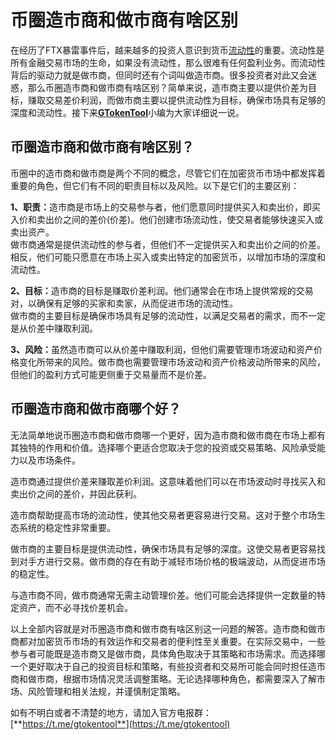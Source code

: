 # 币圈造市商和做市商有啥区别

在经历了FTX暴雷事件后，越来越多的投资人意识到货币[流动性](../solana/liquidity-management/)的重要。流动性是所有金融交易市场的生命，如果没有流动性，那么很难有任何盈利业务。而流动性背后的驱动力就是做市商，但同时还有个词叫做造市商。很多投资者对此又会迷惑，那么币圈造市商和做市商有啥区别？简单来说，造市商主要以提供价差为目标，赚取交易差价利润，而做市商主要以提供流动性为目标，确保市场具有足够的深度和流动性。接下来[**GTokenTool**](https://docs.gtokentool.com)小编为大家详细说一说。

## 币圈造市商和做市商有啥区别？

币圈中的造市商和做市商是两个不同的概念，尽管它们在加密货币市场中都发挥着重要的角色，但它们有不同的职责目标以及风险。以下是它们的主要区别：

**1、职责：**&#x9020;市商是市场上的交易参与者，他们愿意同时提供买入和卖出价，即买入价和卖出价之间的差价(价差)。他们创建市场流动性，使交易者能够快速买入或卖出资产。\
做市商通常是提供流动性的参与者，但他们不一定提供买入和卖出价之间的价差。相反，他们可能只愿意在市场上买入或卖出特定的加密货币，以增加市场的深度和流动性。

**2、目标：**&#x9020;市商的目标是赚取价差利润。他们通常会在市场上提供常规的交易对，以确保有足够的买家和卖家，从而促进市场的流动性。\
做市商的主要目标是确保市场具有足够的流动性，以满足交易者的需求，而不一定是从价差中赚取利润。

**3、风险：**&#x867D;然造市商可以从价差中赚取利润，但他们需要管理市场波动和资产价格变化所带来的风险。做市商也需要管理市场波动和资产价格波动所带来的风险，但他们的盈利方式可能更侧重于交易量而不是价差。

## 币圈造市商和做市商哪个好？

无法简单地说币圈造市商和做市商哪一个更好，因为造市商和做市商在市场上都有其独特的作用和价值。选择哪个更适合您取决于您的投资或交易策略、风险承受能力以及市场条件。

造市商通过提供价差来赚取差价利润。这意味着他们可以在市场波动时寻找买入和卖出价之间的差价，并因此获利。

造市商帮助提高市场的流动性，使其他交易者更容易进行交易。这对于整个市场生态系统的稳定性非常重要。

做市商的主要目标是提供流动性，确保市场具有足够的深度。这使交易者更容易找到对手方进行交易。做市商的存在有助于减轻市场价格的极端波动，从而促进市场的稳定性。

与造市商不同，做市商通常无需主动管理价差。他们可能会选择提供一定数量的特定资产，而不必寻找价差机会。

以上全部内容就是对币圈造市商和做市商有啥区别这一问题的解答。造市商和做市商都对加密货币市场的有效运作和交易者的便利性至关重要。在实际交易中，一些参与者可能既是造市商又是做市商，具体角色取决于其策略和市场需求。而选择哪一个更好取决于自己的投资目标和策略，有些投资者和交易所可能会同时担任造市商和做市商，根据市场情况灵活调整策略。无论选择哪种角色，都需要深入了解市场、风险管理和相关法规，并谨慎制定策略。

如有不明白或者不清楚的地方，请加入官方电报群：[**https://t.me/gtokentool**](https://t.me/gtokentool)
